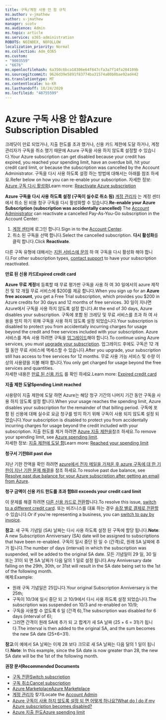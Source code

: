 ```yaml
---
title: 구독/계정 사용 안 함 규칙
ms.author: v-jmathew
author: v-jmathew
manager: scotv
ms.audience: Admin
ms.topic: article
ms.service: o365-administration
ROBOTS: NOINDEX, NOFOLLOW
localization_priority: Normal
ms.collection: Adm_O365
ms.custom:
- "9003559"
- "6676"
ms.openlocfilehash: 6a350c6bca18306e64f647cfa3a7f14fa204109b
ms.sourcegitcommit: 9626d39e5891f83774ba31574a00b0bae92ad442
ms.translationtype: MT
ms.contentlocale: ko-KR
ms.lasthandoff: 10/24/2020
ms.locfileid: "48755599"
---
```

# <a name="azure-subscription-disabled"></a><span data-ttu-id="b9eae-102">Azure 구독 사용 안 함</span><span class="sxs-lookup"><span data-stu-id="b9eae-102">Azure Subscription Disabled</span></span>

<span data-ttu-id="b9eae-103">크레딧이 만료 되었거나, 지출 한도를 초과 했거나, 신용 카드 제한에 도달 하거나, 계정 관리자가 구독을 취소 했기 때문에 Azure 구독을 사용 하지 않도록 설정할 수 있습니다.</span><span class="sxs-lookup"><span data-stu-id="b9eae-103">Your Azure subscription can get disabled because your credit has expired, you reached your spending limit, have an overdue bill, hit your credit card limit, or because the subscription was cancelled by the Account Administrator.</span></span> <span data-ttu-id="b9eae-104">구독을 다시 사용 하도록 설정 하는 방법에 대해서는 아래를 참조 하세요.</span><span class="sxs-lookup"><span data-stu-id="b9eae-104">Refer below on how you can re-enable your subscription.</span></span> <span data-ttu-id="b9eae-105">자세한 정보: [Azure 구독 다시 활성화](https://docs.microsoft.com/azure/billing/billing-subscription-become-disable?WT.mc_id=Portal-Microsoft_Azure_Support)</span><span class="sxs-lookup"><span data-stu-id="b9eae-105">Learn more: [Reactivate Azure subscription](https://docs.microsoft.com/azure/billing/billing-subscription-become-disable?WT.mc_id=Portal-Microsoft_Azure_Support)</span></span>

<span data-ttu-id="b9eae-106">**Azure 구독을 다시 사용 하도록 설정 (구독이 실수로 취소 됨)** [계정 관리자](https://docs.microsoft.com/azure/billing/billing-subscription-transfer?WT.mc_id=Portal-Microsoft_Azure_Support#whoisaa) 는 계정 센터에서 취소 된 비용 청구 구독을 다시 활성화할 수 있습니다.</span><span class="sxs-lookup"><span data-stu-id="b9eae-106">**Re-enable your Azure Subscription (subscription was accidentally cancelled)** The [Account Administrator](https://docs.microsoft.com/azure/billing/billing-subscription-transfer?WT.mc_id=Portal-Microsoft_Azure_Support#whoisaa) can reactivate a cancelled Pay-As-You-Go subscription in the Account Center:</span></span>

1. <span data-ttu-id="b9eae-107">[계정 센터](https://account.windowsazure.com/Subscriptions)에 로그인 합니다.</span><span class="sxs-lookup"><span data-stu-id="b9eae-107">Sign in to the [Account Center](https://account.windowsazure.com/Subscriptions).</span></span>
2. <span data-ttu-id="b9eae-108">취소 된 구독을 선택 합니다.</span><span class="sxs-lookup"><span data-stu-id="b9eae-108">Select the cancelled subscription.</span></span> <span data-ttu-id="b9eae-109">**다시 활성화**를 클릭 합니다.</span><span class="sxs-lookup"><span data-stu-id="b9eae-109">Click **Reactivate**.</span></span>

<span data-ttu-id="b9eae-110">다른 구독 유형에 대해서는 [지원 서비스에 문의](https://portal.azure.com/?#blade/Microsoft_Azure_Support/HelpAndSupportBlade) 하 여 구독을 다시 활성화 해야 합니다.</span><span class="sxs-lookup"><span data-stu-id="b9eae-110">For other subscription types, [contact support](https://portal.azure.com/?#blade/Microsoft_Azure_Support/HelpAndSupportBlade) to have your subscription reactivated.</span></span>

<span data-ttu-id="b9eae-111">**만료 된 신용 카드**</span><span class="sxs-lookup"><span data-stu-id="b9eae-111">**Expired credit card**</span></span>

<span data-ttu-id="b9eae-112">**Azure 무료 계정**에 등록할 때 무료 평가판 구독을 사용 하 여 30 일에서의 azure 제작진 및 12 개월 무료 서비스에 $200를 제공 합니다.</span><span class="sxs-lookup"><span data-stu-id="b9eae-112">When you sign up for an **Azure free account**, you get a Free Trial subscription, which provides you $200 in Azure credits for 30 days and 12 months of free services.</span></span> <span data-ttu-id="b9eae-113">30 일이 지나면 Azure에서 구독을 사용 하지 않도록 설정 합니다.</span><span class="sxs-lookup"><span data-stu-id="b9eae-113">At the end of 30 days, Azure disables your subscription.</span></span> <span data-ttu-id="b9eae-114">구독에 포함 된 크레딧 및 무료 서비스를 초과 하 여 사용을 방지 하기 위해 구독을 사용 하지 않도록 설정 되었습니다.</span><span class="sxs-lookup"><span data-stu-id="b9eae-114">Your subscription is disabled to protect you from accidentally incurring charges for usage beyond the credit and free services included with your subscription.</span></span> <span data-ttu-id="b9eae-115">Azure 서비스를 계속 사용 하려면 구독을 [업그레이드](https://docs.microsoft.com/azure/billing/billing-upgrade-azure-subscription?WT.mc_id=Portal-Microsoft_Azure_Support)해야 합니다.</span><span class="sxs-lookup"><span data-stu-id="b9eae-115">To continue using Azure services, you must [upgrade your subscription](https://docs.microsoft.com/azure/billing/billing-upgrade-azure-subscription?WT.mc_id=Portal-Microsoft_Azure_Support).</span></span> <span data-ttu-id="b9eae-116">업그레이드 후에도 구독은 12 개월 동안 무료 서비스에 액세스할 수 있습니다.</span><span class="sxs-lookup"><span data-stu-id="b9eae-116">After you upgrade, your subscription still has access to free services for 12 months.</span></span> <span data-ttu-id="b9eae-117">무료 사용 가능 서비스 및 수량 이상의 사용량을 지불 해야 합니다.</span><span class="sxs-lookup"><span data-stu-id="b9eae-117">You only get charged for usage beyond the free services and quantities.</span></span>  
<span data-ttu-id="b9eae-118">자세한 내용은 [만료 된 신용 카드](https://docs.microsoft.com/azure/billing/billing-subscription-become-disable?WT.mc_id=Portal-Microsoft_Azure_Support#your-credit-is-expired) 를 확인 하세요.</span><span class="sxs-lookup"><span data-stu-id="b9eae-118">Learn more: [Expired credit card](https://docs.microsoft.com/azure/billing/billing-subscription-become-disable?WT.mc_id=Portal-Microsoft_Azure_Support#your-credit-is-expired)</span></span>

<span data-ttu-id="b9eae-119">**지출 제한 도달**</span><span class="sxs-lookup"><span data-stu-id="b9eae-119">**Spending Limit reached**</span></span>

<span data-ttu-id="b9eae-120">사용량이 지출 제한에 도달 하면 Azure는 해당 청구 기간의 나머지 기간 동안 구독을 사용 하지 않도록 설정 합니다.</span><span class="sxs-lookup"><span data-stu-id="b9eae-120">When your usage reaches the spending limit, Azure disables your subscription for the remainder of that billing period.</span></span> <span data-ttu-id="b9eae-121">구독에 포함 된 신용에 대해 실수로 요금 청구를 방지 하기 위해 구독이 사용 되지 않도록 설정 되었습니다.</span><span class="sxs-lookup"><span data-stu-id="b9eae-121">Your subscription is disabled to protect you from accidentally incurring charges for usage beyond the credit included with your subscription.</span></span> <span data-ttu-id="b9eae-122">지출 한도를 제거 하려면 [Azure 지출 제한을](https://docs.microsoft.com/azure/cost-management-billing/manage/spending-limit?WT.mc_id=Portal-Microsoft_Azure_Support)참조 하세요.</span><span class="sxs-lookup"><span data-stu-id="b9eae-122">To remove your spending limit, see [Azure spending limit](https://docs.microsoft.com/azure/cost-management-billing/manage/spending-limit?WT.mc_id=Portal-Microsoft_Azure_Support).</span></span>  
<span data-ttu-id="b9eae-123">자세한 정보: [지출 제한에 도달 함](https://docs.microsoft.com/azure/cost-management-billing/manage/subscription-disabled?WT.mc_id=Portal-Microsoft_Azure_Support#you-reached-your-spending-limit)</span><span class="sxs-lookup"><span data-stu-id="b9eae-123">Learn more: [Reached your spending limit](https://docs.microsoft.com/azure/cost-management-billing/manage/subscription-disabled?WT.mc_id=Portal-Microsoft_Azure_Support#you-reached-your-spending-limit)</span></span>

<span data-ttu-id="b9eae-124">**청구서 기한**</span><span class="sxs-lookup"><span data-stu-id="b9eae-124">**Bill past due**</span></span>

<span data-ttu-id="b9eae-125">지난 기한 잔액을 확인 하려면 [azure에서 전자 메일을 가져온 후 azure 구독에 대 한 기한이 지난 기한 문제 해결](https://docs.microsoft.com/azure/billing/billing-azure-subscription-past-due-balance?WT.mc_id=Portal-Microsoft_Azure_Support)을 참조 하세요.</span><span class="sxs-lookup"><span data-stu-id="b9eae-125">To resolve past due balance, see [Resolve past due balance for your Azure subscription after getting an email from Azure](https://docs.microsoft.com/azure/billing/billing-azure-subscription-past-due-balance?WT.mc_id=Portal-Microsoft_Azure_Support).</span></span>

<span data-ttu-id="b9eae-126">**청구 금액이 신용 카드 한도를 초과 함**</span><span class="sxs-lookup"><span data-stu-id="b9eae-126">**Bill exceeds your credit card limit**</span></span>

<span data-ttu-id="b9eae-127">이 문제를 해결 하려면 [다른 신용 카드로 전환](https://docs.microsoft.com/azure/billing/billing-how-to-change-credit-card?WT.mc_id=Portal-Microsoft_Azure_Support)합니다.</span><span class="sxs-lookup"><span data-stu-id="b9eae-127">To resolve this issue, [switch to a different credit card](https://docs.microsoft.com/azure/billing/billing-how-to-change-credit-card?WT.mc_id=Portal-Microsoft_Azure_Support).</span></span> <span data-ttu-id="b9eae-128">또는 비즈니스를 대표 하는 경우 [송장 별로 결제로 전환할](https://docs.microsoft.com/azure/billing/billing-how-to-pay-by-invoice?WT.mc_id=Portal-Microsoft_Azure_Support)수 있습니다.</span><span class="sxs-lookup"><span data-stu-id="b9eae-128">Or if you're representing a business, you can [switch to pay by invoice](https://docs.microsoft.com/azure/billing/billing-how-to-pay-by-invoice?WT.mc_id=Portal-Microsoft_Azure_Support).</span></span>

<span data-ttu-id="b9eae-129">**참고**: 새 구독 기념일 (SA) 날짜는 다시 사용 하도록 설정 된 구독에 할당 됩니다.</span><span class="sxs-lookup"><span data-stu-id="b9eae-129">**Note**: A new Subscription Anniversary (SA) date will be assigned to subscriptions that have been re-enabled.</span></span> <span data-ttu-id="b9eae-130">구독이 일시 중단 된 일 수 (간격)로, 원래 SA 날짜에 추가 됩니다.</span><span class="sxs-lookup"><span data-stu-id="b9eae-130">The number of days (interval) in which the subscription was suspended, will be added to the original SA date.</span></span> <span data-ttu-id="b9eae-131">모든 기념일이 29 일, 30 일 또는 31이 되 면 SA 날짜가 다음 달의 1 일로 설정 됩니다.</span><span class="sxs-lookup"><span data-stu-id="b9eae-131">Any Anniversary date falling on the 29th, 30th, or 31st will result in the SA date being set to the 1st of the following month.</span></span>  
<span data-ttu-id="b9eae-132">예제:</span><span class="sxs-lookup"><span data-stu-id="b9eae-132">Example:</span></span>

- <span data-ttu-id="b9eae-133">원래 구독 기념일은 25입니다.</span><span class="sxs-lookup"><span data-stu-id="b9eae-133">Your original Subscription Anniversary is the 25th;</span></span>
- <span data-ttu-id="b9eae-134">구독이 10/3에 일시 중단 되 고 10/9에서 다시 사용 하도록 설정 되었습니다.</span><span class="sxs-lookup"><span data-stu-id="b9eae-134">The subscription was suspended on 10/3 and re-enabled on 10/9;</span></span>
- <span data-ttu-id="b9eae-135">구독을 사용할 수 없도록 6 일 (간격 6),</span><span class="sxs-lookup"><span data-stu-id="b9eae-135">The subscription was disabled for 6 days (interval of 6);</span></span>
- <span data-ttu-id="b9eae-136">그러면 간격이 원래 SA에 추가 되 고 합계가 새 SA 날짜 (25 + 6 = 31)가 됩니다.</span><span class="sxs-lookup"><span data-stu-id="b9eae-136">The interval is then added to the original SA, and the sum becomes the new SA date (25+6=31).</span></span> 

<span data-ttu-id="b9eae-137">**참고**:이 예에서 SA 날짜는 이제 28 보다 크므로 새 SA 날짜는 다음 달의 1 일이 됩니다.</span><span class="sxs-lookup"><span data-stu-id="b9eae-137">**Note**: In this example, since the SA date is now greater than 28, the new SA date will be the 1st of the following month.</span></span>

<span data-ttu-id="b9eae-138">**권장 문서**</span><span class="sxs-lookup"><span data-stu-id="b9eae-138">**Recommended Documents**</span></span>

- [<span data-ttu-id="b9eae-139">구독 전환</span><span class="sxs-lookup"><span data-stu-id="b9eae-139">Switch subscription</span></span>](https://docs.microsoft.com/azure/billing/billing-how-to-switch-azure-offer?WT.mc_id=Portal-Microsoft_Azure_Support)  
- [<span data-ttu-id="b9eae-140">구독 취소</span><span class="sxs-lookup"><span data-stu-id="b9eae-140">Cancel subscription</span></span>](https://docs.microsoft.com/azure/billing/billing-how-to-cancel-azure-subscription?WT.mc_id=Portal-Microsoft_Azure_Support)  
- [<span data-ttu-id="b9eae-141">Azure Marketplace</span><span class="sxs-lookup"><span data-stu-id="b9eae-141">Azure Marketplace</span></span>](https://azuremarketplace.microsoft.com/marketplace/?source=datamarket)
- <span data-ttu-id="b9eae-142">[계정 관리자](https://docs.microsoft.com/azure/billing/billing-subscription-transfer?WT.mc_id=Portal-Microsoft_Azure_Support#whoisaa) 찾기</span><span class="sxs-lookup"><span data-stu-id="b9eae-142">Locate the [Account Admin](https://docs.microsoft.com/azure/billing/billing-subscription-transfer?WT.mc_id=Portal-Microsoft_Azure_Support#whoisaa)</span></span>
- [<span data-ttu-id="b9eae-143">Azure 구독이 사용 하지 않도록 설정 되 면 어떻게 하나요?</span><span class="sxs-lookup"><span data-stu-id="b9eae-143">What do I do if my Azure subscription becomes disabled?</span></span>](https://docs.microsoft.com/azure/billing/billing-subscription-become-disable/?WT.mc_id=Portal-Microsoft_Azure_Support)
- [<span data-ttu-id="b9eae-144">Azure 지출 한도</span><span class="sxs-lookup"><span data-stu-id="b9eae-144">Azure spending limit</span></span>](https://docs.microsoft.com/azure/cost-management-billing/manage/spending-limit?WT.mc_id=Portal-Microsoft_Azure_Support)
